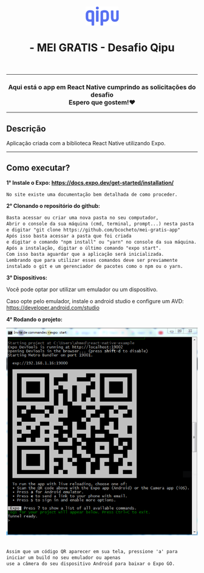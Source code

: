 <h1 align="center">
<br>
  <img alt="Logo" src="https://github.com/bcocheto/mei-gratis-app/blob/main/public/logo.png" />
  <br>
  <br>
  - MEI GRATIS - Desafio Qipu
  <br>
  <br>
</h1>

---
<h3 align="center">Aqui está o app em React Native cumprindo as solicitações do desafio<br>Espero que gostem!❤</h3>

---

## Descrição


Aplicação criada com a biblioteca React Native utilizando Expo.

---

## Como executar?

**1° Instale o Expo: https://docs.expo.dev/get-started/installation/**

    No site existe uma documentação bem detalhada de como proceder.

**2° Clonando o repositório do github:**

    Basta acessar ou criar uma nova pasta no seu computador,
    Abrir o console da sua máquina (cmd, terminal, prompt...) nesta pasta
    e digitar "git clone https://github.com/bcocheto/mei-gratis-app"
    Após isso basta acessar a pasta que foi criada
    e digitar o comando "npm install" ou "yarn" no console da sua máquina.
    Após a instalação, digitar o último comando "expo start".
    Com isso basta aguardar que a aplicação será inicializada.
    Lembrando que para utilizar esses comandos deve ser previamente instalado o git e um gerenciador de pacotes como o npm ou o yarn.

**3° Dispositivos:**

  Você pode optar por utilizar um emulador ou um dispositivo.

  Caso opte pelo emulador, instale o android studio e configure um AVD:
    https://developer.android.com/studio

**4° Rodando o projeto:**

  <img alt="Make-up Logo" src="https://github.com/bcocheto/mei-gratis-app/blob/main/public/expo_1.png" />
  <br>
  <br>

    Assim que um código QR aparecer em sua tela, pressione 'a' para iniciar um build no seu emulador ou apenas 
    use a câmera do seu dispositivo Android para baixar o Expo GO.